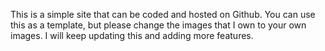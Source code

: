 This is a simple site that can be coded and hosted on Github.
You can use this as a template, but please change the images that I own to your own images.
I will keep updating this and adding more features.
